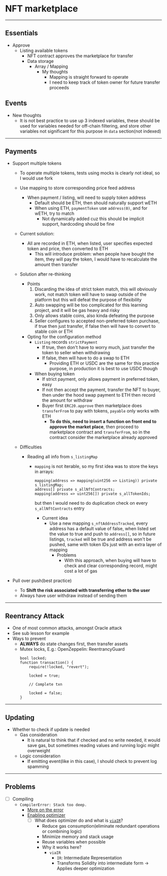 
# NFT marketplace

---

## Essentials

- Approve
    - Listing available tokens
        - NFT contract approves the marketplace for transfer
        - Data storage
            - Array / Mapping
                - My thoughts
                    - Mapping is straight forward to operate
                    - I need to keep track of token owner for future transfer proceeds

## Events

- New thoughts
    - It is not best practice to use up 3 indexed variables, these should be used for variables needed for off-chain filtering, and store other variables not significant for this purpose in `data` section(not indexed)

---

## Payments

- Support multiple tokens

    - To operate multiple tokens, tests using mocks is clearly not ideal, so I would use fork
    - Use mapping to store corresponding price feed address
        - When payment / listing, will need to supply token address
            - Default should be ETH, then should naturally support wETH
            - When using ETH, `paymentToken` use `address(0)`, and for wETH, try to match
                - Not dynamically added cuz this should be implicit support, hardcoding should be fine
    - Current solution:
        - All are recorded in ETH, when listed, user specifies expected token and price, then converted to ETH
            - This will introduce problem: when people have bought the item, they will pay the token, I would have to recalculate the amount then transfer
    - Solution after re-thinking
        - Points
            1. Discarding the idea of strict token match, this will obviously work, not match token will have to swap outside of the platform but this will defeat the purpose of flexibility
            2. Auto swapping will be too complicated for this learning project, and it will be gas heavy and risky
            3. Only allows stable coins, also kinda defeating the purpose
            4. Seller configures to accepted non-preferred token purchase, if true then just transfer, if false then will have to convert to stable coin or ETH
        - Opting for the configuration method
            - `Listing` records `strictPayment`
                - If true, then don't have to worry much, just transfer the token to seller when withdrawing
                - If false, then will have to do a swap to ETH
                    - Providing ETH or USDC are the same for this practice purpose, in production it is best to use USDC though
            - When buying token
                - If strict payment, only allows payment in preferred token, easy
                - If not then accept the payment, transfer the NFT to buyer, then under the hood swap payment to ETH then record the amount for withdraw
                - Buyer first `ERC20.approve` then marketplace does `transferFrom` to pay with tokens, `payable` only works with ETH
                    - **To do this, need to insert a function on front end to approve the market place**, then proceed to marketplace contract and `transferFrom`, so in the contract consider the marketplace already approved
    - Difficulties

        - Reading all info from `s_listingMap`

            - `mapping` is not iterable, so my first idea was to store the keys in arrays:

                ```solidity
                mapping(address => mapping(uint256 => Listing)) private s_listingMap;
                address[] private s_allNftContracts;
                mapping(address => uint256[]) private s_allTokenIds;
                ```

                but then I would need to do duplication check on every `s_allNftContracts` entry

                - Current idea
                    - Use a new mapping `s_nftAddressTracked`, every address has a default value of false, when listed set the value to true and push to `address[]`, so in future listings, `tracked` will be true and address won't be pushed, same with token IDs just with an extra layer of mapping
                        - Problems
                            - With this approach, when buying will have to check and clear corresponding record, might cost a lot of gas
- Pull over push(best practice)
    - To **Shift the risk associated with transferring ether to the user**
    - Always have user withdraw instead of sending them

***
## Reentrancy Attack
- One of most common attacks, amongst Oracle attack
- See sub lesson for example
- Ways to prevent
    - **ALWAYS** do state changes first, then transfer assets
    - Mutex locks, E.g.: OpenZeppelin: ReentrancyGuard
        ```solidity
        bool locked;
        function transaction() {
            require(!locked, "revert");

            locked = true;

            // Complete txn

            locked = false;
        }
        ```
***
## Updating
- Whether to check if update is needed
    - Gas consideration
        - It is natural to think that if checked and no write needed, it would save gas, but sometimes reading values and running logic might overweight
    - Logic consideration
        - If emitting event(like in this case), I should check to prevent log spamming
***
## Problems
- [ ] Compiling
    - `CompilerError: Stack too deep.`
        - [More on the error](https://web.archive.org/web/20161015173410/http://james.carlyle.space/2015/07/22/solidity-stack-too-deep/)
        - [Enabling optimizer](https://stackoverflow.com/questions/70310087/how-do-i-resolve-this-hardhat-compilererror-stack-too-deep-when-compiling-inli)
            - [ ] What does optimizer do and what is [`viaIR`](https://soliditylang.org/blog/2024/07/12/a-closer-look-at-via-ir/)?
                - Reduce gas consumption(eliminate redundant operations or combining logic)
                - Minimize memory and stack usage
                - Reuse variables when possible
                - Why it works here?
                    - `viaIR`
                        - `IR`: Intermediate Representation
                        - Transforms Solidity into intermediate form -> Applies deeper optimization